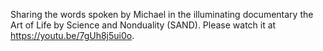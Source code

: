 Sharing the words spoken by Michael in the illuminating documentary the Art of Life by Science and Nonduality (SAND). Please watch it at https://youtu.be/7gUh8j5ui0o.